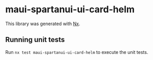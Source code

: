 # maui-spartanui-ui-card-helm

This library was generated with [Nx](https://nx.dev).


## Running unit tests

Run `nx test maui-spartanui-ui-card-helm` to execute the unit tests.

